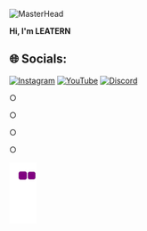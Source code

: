 ![MasterHead](https://cdn.discordapp.com/attachments/703089193764782180/1003336396708266067/ab69a754eddd826c1ee9fcd5f071ef24.png)



**Hi, I'm LEATERN**



## 🌐 Socials:
[![Instagram](https://img.shields.io/badge/Instagram-%23E4405F.svg?logo=Instagram&logoColor=white)](https://instagram.com/batuhan.wtfp) [![YouTube](https://img.shields.io/badge/YouTube-%23FF0000.svg?logo=YouTube&logoColor=white)](https://youtube.com/channel/UC8CS5Q1S2rOiaLv6Mu2ZlNw) [![Discord](https://img.shields.io/badge/Discord-%237289DA.svg?logo=discord&logoColor=white)](https://discord.gg/GuyWQmZKY3)  

○ 

○

○

○

![snake gif](https://github.com/LEATERN/LEATERN/blob/output/github-contribution-grid-snake.gif)
